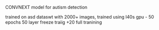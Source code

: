 CONVNEXT model for autism detection


trained on asd dataswt with 2000+ images, trained using l40s gpu - 50 epochs
50 layer freeze traiig +20 full tranining
